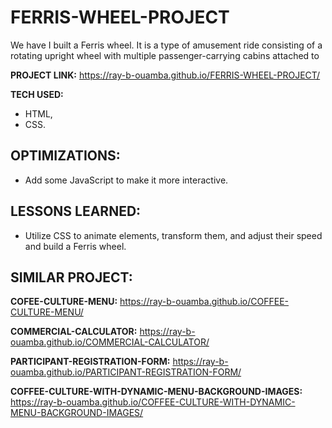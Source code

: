 # FERRIS-WHEEL-PROJECT
We have I built a Ferris wheel. It is a type of amusement ride consisting of a rotating upright wheel with multiple passenger-carrying cabins attached to 

**PROJECT LINK:**  https://ray-b-ouamba.github.io/FERRIS-WHEEL-PROJECT/

**TECH USED:** 
* HTML,
* CSS.

## OPTIMIZATIONS:
* Add some JavaScript to make it more interactive.

## LESSONS LEARNED:
* Utilize CSS to animate elements, transform them, and adjust their speed and build a Ferris wheel.

## SIMILAR PROJECT:

**COFEE-CULTURE-MENU:** https://ray-b-ouamba.github.io/COFFEE-CULTURE-MENU/

**COMMERCIAL-CALCULATOR:** https://ray-b-ouamba.github.io/COMMERCIAL-CALCULATOR/

**PARTICIPANT-REGISTRATION-FORM:** https://ray-b-ouamba.github.io/PARTICIPANT-REGISTRATION-FORM/

**COFFEE-CULTURE-WITH-DYNAMIC-MENU-BACKGROUND-IMAGES:** https://ray-b-ouamba.github.io/COFFEE-CULTURE-WITH-DYNAMIC-MENU-BACKGROUND-IMAGES/




